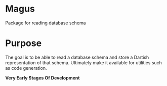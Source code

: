 # Magus

Package for reading database schema

# Purpose

The goal is to be able to read a database schema and store a Dartish
representation of that schema. Ultimately make it available for
utilities such as code generation.

**Very Early Stages Of Development**




